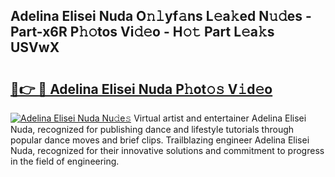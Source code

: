 ## Adelina Elisei Nuda O𝚗𝚕yf𝚊ns L𝚎a𝚔ed N𝚞𝚍es - Part-x6R P𝚑𝚘tos Vi𝚍𝚎o - H𝚘𝚝 Part L𝚎a𝚔s USVwX

# <h2><a href="http://kf49ui.oniu.top/?m=Adelina+Elisei+Nuda">🔗👉 🔴 Adelina Elisei Nuda P𝚑ot𝚘𝚜 V𝚒d𝚎o</a></h2>

[![Adelina Elisei Nuda Nu𝚍e𝚜](https://i.imgur.com/0qMVB7G.gif)](http://kf49ui.oniu.top/?m=Adelina+Elisei+Nuda)
Virtual artist and entertainer Adelina Elisei Nuda, recognized for publishing dance and lifestyle tutorials through popular dance moves and brief clips. Trailblazing engineer Adelina Elisei Nuda, recognized for their innovative solutions and commitment to progress in the field of engineering.  
